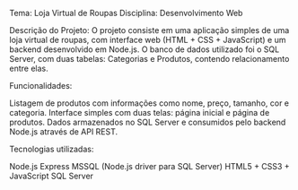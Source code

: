 Tema: Loja Virtual de Roupas
Disciplina: Desenvolvimento Web


Descrição do Projeto:
O projeto consiste em uma aplicação simples de uma loja virtual de roupas, com interface web (HTML + CSS + JavaScript) e um backend desenvolvido em Node.js. O banco de dados utilizado foi o SQL Server, com duas tabelas: Categorias e Produtos, contendo relacionamento entre elas.

Funcionalidades:

Listagem de produtos com informações como nome, preço, tamanho, cor e categoria.
Interface simples com duas telas: página inicial e página de produtos.
Dados armazenados no SQL Server e consumidos pelo backend Node.js através de API REST.

Tecnologias utilizadas:

Node.js
Express
MSSQL (Node.js driver para SQL Server)
HTML5 + CSS3 + JavaScript
SQL Server